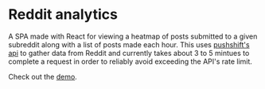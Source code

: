 # Reddit analytics

A SPA made with React for viewing a heatmap of posts submitted to a given subreddit along with a list of posts made each hour. This uses [pushshift's api](https://github.com/pushshift/api) to gather data from Reddit and currently takes about 3 to 5 mintues to complete a request in order to reliably avoid exceeding the API's rate limit.

Check out the [demo](https://dialectrical.github.io/reddit-analytics/).
